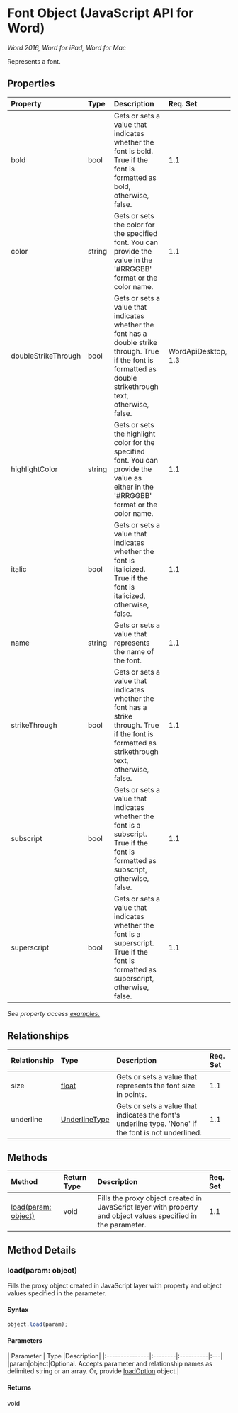 # Font Object (JavaScript API for Word)

_Word 2016, Word for iPad, Word for Mac_

Represents a font.

## Properties

| Property	   | Type	|Description| Req. Set|
|:---------------|:--------|:----------|:----|
|bold|bool|Gets or sets a value that indicates whether the font is bold. True if the font is formatted as bold, otherwise, false.|1.1||
|color|string|Gets or sets the color for the specified font. You can provide the value in the '#RRGGBB' format or the color name.|1.1||
|doubleStrikeThrough|bool|Gets or sets a value that indicates whether the font has a double strike through. True if the font is formatted as double strikethrough text, otherwise, false.|WordApiDesktop, 1.3||
|highlightColor|string|Gets or sets the highlight color for the specified font. You can provide the value as either in the '#RRGGBB' format or the color name.|1.1||
|italic|bool|Gets or sets a value that indicates whether the font is italicized. True if the font is italicized, otherwise, false.|1.1||
|name|string|Gets or sets a value that represents the name of the font.|1.1||
|strikeThrough|bool|Gets or sets a value that indicates whether the font has a strike through. True if the font is formatted as strikethrough text, otherwise, false.|1.1||
|subscript|bool|Gets or sets a value that indicates whether the font is a subscript. True if the font is formatted as subscript, otherwise, false.|1.1||
|superscript|bool|Gets or sets a value that indicates whether the font is a superscript. True if the font is formatted as superscript, otherwise, false.|1.1||

_See property access [examples.](#property-access-examples)_

## Relationships
| Relationship | Type	|Description| Req. Set|
|:---------------|:--------|:----------|:----|
|size|[float](float.md)|Gets or sets a value that represents the font size in points.|1.1||
|underline|[UnderlineType](underlinetype.md)|Gets or sets a value that indicates the font's underline type. 'None' if the font is not underlined.|1.1||

## Methods

| Method		   | Return Type	|Description| Req. Set|
|:---------------|:--------|:----------|:----|
|[load(param: object)](#loadparam-object)|void|Fills the proxy object created in JavaScript layer with property and object values specified in the parameter.|1.1|

## Method Details


### load(param: object)
Fills the proxy object created in JavaScript layer with property and object values specified in the parameter.

#### Syntax
```js
object.load(param);
```

#### Parameters
| Parameter	   | Type	|Description|
|:---------------|:--------|:----------|:---|
|param|object|Optional. Accepts parameter and relationship names as delimited string or an array. Or, provide [loadOption](loadoption.md) object.|

#### Returns
void

